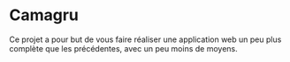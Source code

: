 # Camagru
Ce projet a pour but de vous faire réaliser une application web un peu plus complète que les précédentes, avec un peu moins de moyens.
